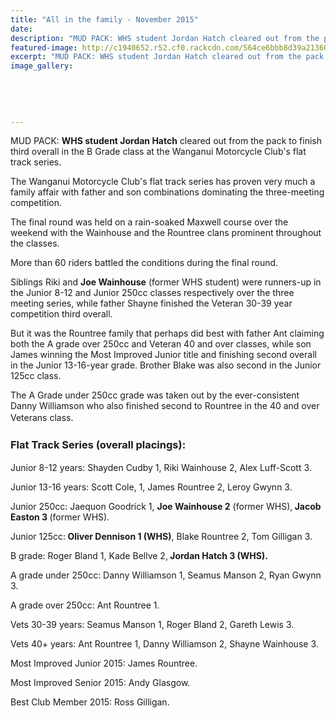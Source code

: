 ```yaml
---
title: "All in the family - November 2015"
date: 
description: "MUD PACK: WHS student Jordan Hatch cleared out from the pack to finish third overall in the B Grade class at the Wanganui Motorcycle Club's flat track series, Wanganui Chronicle article on 18/11/15..."
featured-image: http://c1940652.r52.cf0.rackcdn.com/564ce6bbb8d39a2136001bca/Jordan-Hatch-Wg-Motorcyle-club-Chron-18.11.15.jpg
excerpt: "MUD PACK: WHS student Jordan Hatch cleared out from the pack to finish third overall in the B Grade class at the Wanganui Motorcycle Club's flat track series, Wanganui Chronicle article on 18/11/15..."
image_gallery:
    
    
    
    
    
---
```


<p><span>MUD PACK: <strong>WHS student Jordan Hatch</strong> cleared out from the pack to finish third overall in the B Grade class at the Wanganui Motorcycle Club's flat track series.</span></p>
<p>The Wanganui Motorcycle Club's flat track series has proven very much a family affair with father and son combinations dominating the three-meeting competition.</p>
<p>The final round was held on a rain-soaked Maxwell course over the weekend with the Wainhouse and the Rountree clans prominent throughout the classes.</p>
<p>More than 60 riders battled the conditions during the final round.</p>
<p>Siblings Riki and <strong>Joe Wainhouse</strong> (former WHS student) were runners-up in the Junior 8-12 and Junior 250cc classes respectively over the three meeting series, while father Shayne finished the Veteran 30-39 year competition third overall.</p>
<p>But it was the Rountree family that perhaps did best with father Ant claiming both the A grade over 250cc and Veteran 40 and over classes, while son James winning the Most Improved Junior title and finishing second overall in the Junior 13-16-year grade. Brother Blake was also second in the Junior 125cc class.</p>
<p>The A Grade under 250cc grade was taken out by the ever-consistent Danny Williamson who also finished second to Rountree in the 40 and over Veterans class.<span style="line-height: 1.5;">&nbsp;</span></p>
<h3>Flat Track Series (overall placings):<span style="color: #333333; font-size: 14px; line-height: 1.5;">&nbsp;</span></h3>
<p>Junior 8-12 years: Shayden Cudby 1, Riki Wainhouse 2, Alex Luff-Scott 3.</p>
<p>Junior 13-16 years: Scott Cole, 1, James Rountree 2, Leroy Gwynn 3.</p>
<p>Junior 250cc: Jaequon Goodrick 1, <strong>Joe Wainhouse 2</strong> (former WHS),<strong> Jacob Easton 3 </strong>(former WHS).</p>
<p>Junior 125cc:<strong> Oliver Dennison 1 (WHS)</strong>, Blake Rountree 2, Tom Gilligan 3.</p>
<p>B grade: Roger Bland 1, Kade Bellve 2,<strong> Jordan Hatch 3 (WHS).</strong></p>
<p>A grade under 250cc: Danny Williamson 1, Seamus Manson 2, Ryan Gwynn 3.</p>
<p>A grade over 250cc: Ant Rountree 1.</p>
<p>Vets 30-39 years: Seamus Manson 1, Roger Bland 2, Gareth Lewis 3.</p>
<p>Vets 40+ years: Ant Rountree 1, Danny Williamson 2, Shayne Wainhouse 3.</p>
<p>Most Improved Junior 2015: James Rountree.</p>
<p>Most Improved Senior 2015: Andy Glasgow.</p>
<p>Best Club Member 2015: Ross Gilligan.</p>

